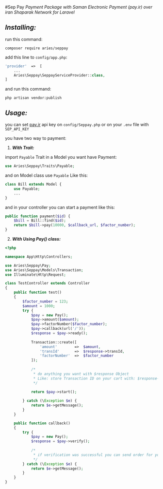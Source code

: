 #Sep Pay
*Payment Package with Saman Electronic Payment (pay.ir) over iran Shaparak Network for Laravel*

***Installing:***
-------------
run this command:

``composer require aries/seppay``

add this line to `config/app.php`:

```php
'provider'  =>  [
    ...
    Aries\Seppay\SeppayServiceProvider::class,
]
```

and run this command:

`php artisan vendor:publish`


***Usage:***
---------
you can set [pay.ir](https://pay.ir) api key on `config/Seppay.php` or on your `.env` file with `SEP_API_KEY`

you have two way to payment:
1. ***With Trait:***

import `Payable` Trait in a Model you want have Payment:

```php
use Aries\Seppay\Traits\Payable;
```
and on Model class use `Payable` Like this:
```php
class Bill extends Model {
    use Payable;
    ...
}
```
and in your controller you can start a payment like this:
```php
public function payment($id) {
    $bill = Bill::find($id);
    return $bill->pay(10000, $callback_url, $factor_number);
}
```

2. ***With Using Pay() class:***

```php
<?php

namespace App\Http\Controllers;

use Aries\Seppay\Pay;
use Aries\Seppay\Models\Transaction;
use Illuminate\Http\Request;

class TestController extends Controller
{
    public function test()
    {
        $factor_number = 123;
        $amount = 1000;
        try {
            $pay = new Pay();
            $pay->amount($amount);
            $pay->factorNumber($factor_number);
            $pay->callback(url('/'));
            $response = $pay->ready();
            
            Transaction::create([
                'amount'        =>  $amount,
                'transId'       =>  $response->transId,
                'factorNumber'  =>  $factor_number
            ]);
            
            /*
             * do anything you want with $response Object
             * Like: store Transaction ID on your cart with: $response->transId;
             */
            
            return $pay->start();

        } catch (\Exception $e) {
            return $e->getMessage();
        }
    }

    public function callback()
    {
        try {
            $pay = new Pay();
            $response = $pay->verify();
            
            /*
             * if verification was successful you can send order for your customer
             */
        } catch (\Exception $e) {
            return $e->getMessage();
        }
    }
}
```
